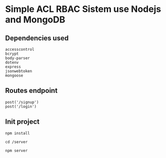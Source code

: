 # Simple ACL RBAC Sistem use Nodejs and MongoDB


## Dependencies used

    accesscontrol 
    bcrypt 
    body-parser
    dotenv 
    express 
    jsonwebtoken 
    mongoose 



## Routes endpoint

    post('/signup')
    post('/login')


## Init project

    npm install 

    cd /server

    npm server